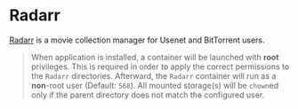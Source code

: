 # Radarr

[Radarr](https://github.com/Radarr/Radarr) is a movie collection manager for Usenet and BitTorrent users.

> When application is installed, a container will be launched with **root** privileges.
> This is required in order to apply the correct permissions to the `Radarr` directories.
> Afterward, the `Radarr` container will run as a **non**-root user (Default: `568`).
> All mounted storage(s) will be `chown`ed only if the parent directory does not match the configured user.
